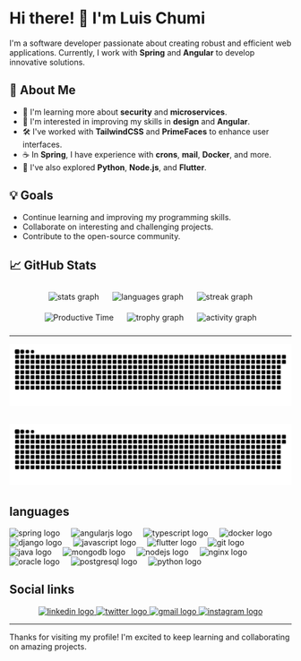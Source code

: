 # Hi there! 👋 I'm Luis Chumi

I'm a software developer passionate about creating robust and efficient web applications. Currently, I work with **Spring** and **Angular** to develop innovative solutions.

## 🚀 About Me

- 🌱 I'm learning more about **security** and **microservices**.
- 🎨 I'm interested in improving my skills in **design** and **Angular**.
- 🛠️ I've worked with **TailwindCSS** and **PrimeFaces** to enhance user interfaces.
- ☕ In **Spring**, I have experience with **crons**, **mail**, **Docker**, and more.
- 🐍 I've also explored **Python**, **Node.js**, and **Flutter**.

## 💡 Goals

- Continue learning and improving my programming skills.
- Collaborate on interesting and challenging projects.
- Contribute to the open-source community.

## 📈 GitHub Stats

<div align="center">
  <img src="https://github-readme-stats.vercel.app/api?username=lchumi&hide_title=false&hide_rank=false&show_icons=false&include_all_commits=true&count_private=true&disable_animations=false&theme=dracula&locale=en&hide_border=false&order=1" 
       height="150" alt="stats graph" style="margin: 10px;" />
  <img src="https://github-readme-stats.vercel.app/api/top-langs?username=lchumi&locale=en&hide_title=false&layout=compact&card_width=320&langs_count=9&theme=dracula&hide_border=false&order=2" 
       height="150" alt="languages graph" style="margin: 10px;" />
  <img src="https://streak-stats.demolab.com?user=lchumi&locale=en&mode=daily&theme=dracula&hide_border=false&border_radius=5&order=3" 
       height="150" alt="streak graph" style="margin: 10px;" />
  <img src="https://github-profile-summary-cards.vercel.app/api/cards/productive-time?username=lchumi&theme=radical&utcOffset=8.00" 
       height="150" alt="Productive Time" style="margin: 10px;" />
  <img src="https://github-profile-trophy.vercel.app?username=lchumi&theme=dracula&column=-1&row=1&margin-w=8&margin-h=8&no-bg=false&no-frame=false&order=4" 
       height="150" alt="trophy graph" style="margin: 10px;" />
  <img src="https://github-readme-activity-graph.vercel.app/graph?username=lchumi&radius=16&theme=react&area=true&order=5" 
       height="150" alt="activity graph" style="margin: 10px;" />
</div>

---
![github contribution grid snake animation](https://raw.githubusercontent.com/LChumi/LChumi/output/github-contribution-grid-snake-dark.svg#gh-dark-mode-only)

![github contribution grid snake animation](https://raw.githubusercontent.com/LChumi/LChumi/output/github-contribution-grid-snake.svg#gh-light-mode-only)
---

## languages

<div align="left">
  <img src="https://cdn.jsdelivr.net/gh/devicons/devicon/icons/spring/spring-original.svg" height="40" alt="spring logo"  />
  <img width="12" />
  <img src="https://cdn.jsdelivr.net/gh/devicons/devicon/icons/angularjs/angularjs-original.svg" height="40" alt="angularjs logo"  />
  <img width="12" />
  <img src="https://cdn.jsdelivr.net/gh/devicons/devicon/icons/typescript/typescript-original.svg" height="40" alt="typescript logo"  />
  <img width="12" />
  <img src="https://cdn.jsdelivr.net/gh/devicons/devicon/icons/docker/docker-original.svg" height="40" alt="docker logo"  />
  <img width="12" />
  <img src="https://cdn.jsdelivr.net/gh/devicons/devicon/icons/django/django-plain.svg" height="40" alt="django logo"  />
  <img width="12" />
  <img src="https://cdn.jsdelivr.net/gh/devicons/devicon/icons/javascript/javascript-original.svg" height="40" alt="javascript logo"  />
  <img width="12" />
  <img src="https://cdn.jsdelivr.net/gh/devicons/devicon/icons/flutter/flutter-original.svg" height="40" alt="flutter logo"  />
  <img width="12" />
  <img src="https://cdn.jsdelivr.net/gh/devicons/devicon/icons/git/git-original.svg" height="40" alt="git logo"  />
  <img width="12" />
  <img src="https://cdn.jsdelivr.net/gh/devicons/devicon/icons/java/java-original.svg" height="40" alt="java logo"  />
  <img width="12" />
  <img src="https://cdn.jsdelivr.net/gh/devicons/devicon/icons/mongodb/mongodb-original.svg" height="40" alt="mongodb logo"  />
  <img width="12" />
  <img src="https://cdn.jsdelivr.net/gh/devicons/devicon/icons/nodejs/nodejs-original.svg" height="40" alt="nodejs logo"  />
  <img width="12" />
  <img src="https://cdn.jsdelivr.net/gh/devicons/devicon/icons/nginx/nginx-original.svg" height="40" alt="nginx logo"  />
  <img width="12" />
  <img src="https://cdn.jsdelivr.net/gh/devicons/devicon/icons/oracle/oracle-original.svg" height="40" alt="oracle logo"  />
  <img width="12" />
  <img src="https://cdn.jsdelivr.net/gh/devicons/devicon/icons/postgresql/postgresql-original.svg" height="40" alt="postgresql logo"  />
  <img width="12" />
  <img src="https://cdn.jsdelivr.net/gh/devicons/devicon/icons/python/python-original.svg" height="40" alt="python logo"  />
</div>

## Social links

<div align="center">
  <a href="https://www.linkedin.com/in/LChumi/" target="_blank">
    <img src="https://raw.githubusercontent.com/maurodesouza/profile-readme-generator/master/src/assets/icons/social/linkedin/default.svg" width="52" height="40" alt="linkedin logo"  />
  </a>
  <a href="https://twitter.com/luis_chumi" target="_blank">
    <img src="https://raw.githubusercontent.com/maurodesouza/profile-readme-generator/master/src/assets/icons/social/twitter/default.svg" width="52" height="40" alt="twitter logo"  />
  </a>
  <a href="luischumi.9@gmail.com" target="_blank">
    <img src="https://raw.githubusercontent.com/maurodesouza/profile-readme-generator/master/src/assets/icons/social/gmail/default.svg" width="52" height="40" alt="gmail logo"  />
  </a>
  <a href="https://www.instagram.com/luis_chumi/" target="_blank">
    <img src="https://raw.githubusercontent.com/maurodesouza/profile-readme-generator/master/src/assets/icons/social/instagram/default.svg" width="52" height="40" alt="instagram logo"  />
  </a>
</div>

---

Thanks for visiting my profile! I'm excited to keep learning and collaborating on amazing projects.
